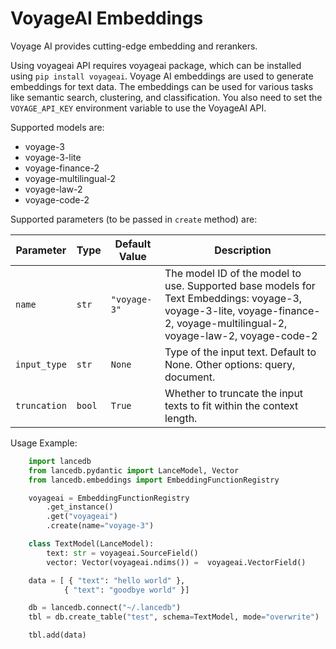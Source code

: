 # VoyageAI Embeddings

Voyage AI provides cutting-edge embedding and rerankers.


Using voyageai API requires voyageai package, which can be installed using `pip install voyageai`. Voyage AI embeddings are used to generate embeddings for text data. The embeddings can be used for various tasks like semantic search, clustering, and classification.
You also need to set the `VOYAGE_API_KEY` environment variable to use the VoyageAI API.

Supported models are:

- voyage-3
- voyage-3-lite
- voyage-finance-2
- voyage-multilingual-2
- voyage-law-2
- voyage-code-2


Supported parameters (to be passed in `create` method) are:

| Parameter | Type | Default Value | Description |
|---|---|--------|---------|
| `name` | `str` | `"voyage-3"` | The model ID of the model to use. Supported base models for Text Embeddings: voyage-3, voyage-3-lite, voyage-finance-2, voyage-multilingual-2, voyage-law-2, voyage-code-2 |
| `input_type` | `str` | `None` | Type of the input text. Default to None. Other options: query, document. |
| `truncation` | `bool` | `True` | Whether to truncate the input texts to fit within the context length. |


Usage Example:
    
```python
    import lancedb
    from lancedb.pydantic import LanceModel, Vector
    from lancedb.embeddings import EmbeddingFunctionRegistry

    voyageai = EmbeddingFunctionRegistry
        .get_instance()
        .get("voyageai")
        .create(name="voyage-3")

    class TextModel(LanceModel):
        text: str = voyageai.SourceField()
        vector: Vector(voyageai.ndims()) =  voyageai.VectorField()

    data = [ { "text": "hello world" },
            { "text": "goodbye world" }]

    db = lancedb.connect("~/.lancedb")
    tbl = db.create_table("test", schema=TextModel, mode="overwrite")

    tbl.add(data)
```